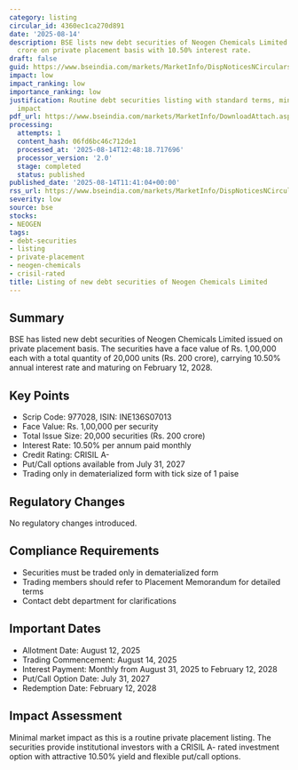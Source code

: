 ```yaml
---
category: listing
circular_id: 4360ec1ca270d891
date: '2025-08-14'
description: BSE lists new debt securities of Neogen Chemicals Limited worth Rs. 20
  crore on private placement basis with 10.50% interest rate.
draft: false
guid: https://www.bseindia.com/markets/MarketInfo/DispNoticesNCirculars.aspx?Noticeid={FF54DEA6-7DB1-4F91-94BC-943C76E61DAF}&noticeno=20250814-21&dt=08/14/2025&icount=21&totcount=44&flag=0
impact: low
impact_ranking: low
importance_ranking: low
justification: Routine debt securities listing with standard terms, minimal market
  impact
pdf_url: https://www.bseindia.com/markets/MarketInfo/DownloadAttach.aspx?id=20250814-21&attachedId=
processing:
  attempts: 1
  content_hash: 06fd6bc46c712de1
  processed_at: '2025-08-14T12:48:18.717696'
  processor_version: '2.0'
  stage: completed
  status: published
published_date: '2025-08-14T11:41:04+00:00'
rss_url: https://www.bseindia.com/markets/MarketInfo/DispNoticesNCirculars.aspx?Noticeid={FF54DEA6-7DB1-4F91-94BC-943C76E61DAF}&noticeno=20250814-21&dt=08/14/2025&icount=21&totcount=44&flag=0
severity: low
source: bse
stocks:
- NEOGEN
tags:
- debt-securities
- listing
- private-placement
- neogen-chemicals
- crisil-rated
title: Listing of new debt securities of Neogen Chemicals Limited
---
```


## Summary

BSE has listed new debt securities of Neogen Chemicals Limited issued on private placement basis. The securities have a face value of Rs. 1,00,000 each with a total quantity of 20,000 units (Rs. 200 crore), carrying 10.50% annual interest rate and maturing on February 12, 2028.

## Key Points

- Scrip Code: 977028, ISIN: INE136S07013
- Face Value: Rs. 1,00,000 per security
- Total Issue Size: 20,000 securities (Rs. 200 crore)
- Interest Rate: 10.50% per annum paid monthly
- Credit Rating: CRISIL A-
- Put/Call options available from July 31, 2027
- Trading only in dematerialized form with tick size of 1 paise

## Regulatory Changes

No regulatory changes introduced.

## Compliance Requirements

- Securities must be traded only in dematerialized form
- Trading members should refer to Placement Memorandum for detailed terms
- Contact debt department for clarifications

## Important Dates

- Allotment Date: August 12, 2025
- Trading Commencement: August 14, 2025
- Interest Payment: Monthly from August 31, 2025 to February 12, 2028
- Put/Call Option Date: July 31, 2027
- Redemption Date: February 12, 2028

## Impact Assessment

Minimal market impact as this is a routine private placement listing. The securities provide institutional investors with a CRISIL A- rated investment option with attractive 10.50% yield and flexible put/call options.